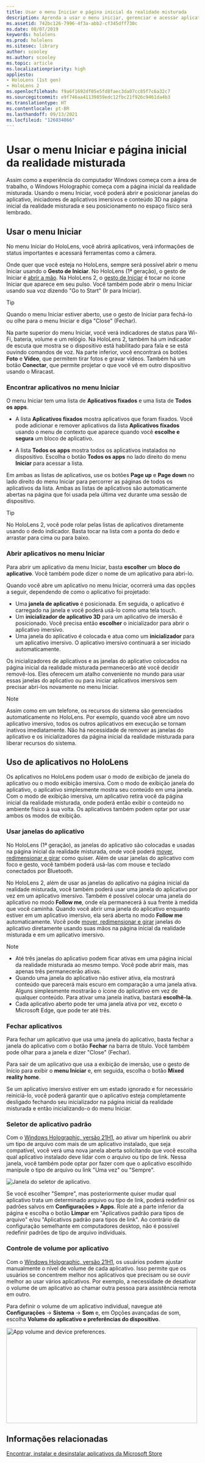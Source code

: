 ```yaml
---
title: Usar o menu Iniciar e página inicial da realidade misturada
description: Aprenda a usar o menu iniciar, gerenciar e acessar aplicativos e navegar na página inicial de realidade mista em dispositivos HoloLens.
ms.assetid: 742bc126-7996-4f3a-abb2-cf345dff730c
ms.date: 08/07/2019
keywords: hololens
ms.prod: hololens
ms.sitesec: library
author: scooley
ms.author: scooley
ms.topic: article
ms.localizationpriority: high
appliesto:
- HoloLens (1st gen)
- HoloLens 2
ms.openlocfilehash: f9a6f1692df05e5fd8faec3da07cc85f7c6a32c7
ms.sourcegitcommit: e9f746aa41139859edc12fbc21f926c9461da4b3
ms.translationtype: HT
ms.contentlocale: pt-BR
ms.lasthandoff: 09/13/2021
ms.locfileid: "126034066"
---
```

# <a name="use-the-start-menu-and-mixed-reality-home"></a>Usar o menu Iniciar e página inicial da realidade misturada

Assim como a experiência do computador Windows começa com a área de trabalho, o Windows Holographic começa com a página inicial da realidade misturada.  Usando o menu Iniciar, você poderá abrir e posicionar janelas do aplicativo, iniciadores de aplicativos imersivos e conteúdo 3D na página inicial da realidade misturada e seu posicionamento no espaço físico será lembrado.

## <a name="use-the-start-menu"></a>Usar o menu Iniciar

No menu Iniciar do HoloLens, você abrirá aplicativos, verá informações de status importantes e acessará ferramentas como a câmera.

Onde quer que você esteja no HoloLens, sempre será possível abrir o menu Iniciar usando o **Gesto de Iniciar**.  No HoloLens (1ª geração), o gesto de Iniciar é [abrir a mão](https://support.microsoft.com/help/12644/hololens-use-gestures). Na HoloLens 2, o [gesto de Iniciar](hololens2-basic-usage.md#start-gesture) é tocar no ícone Iniciar que aparece em seu pulso.  Você também pode abrir o menu Iniciar usando sua voz dizendo "Go to Start" (Ir para Iniciar).

> [!TIP]
> Quando o menu Iniciar estiver aberto, use o gesto de Iniciar para fechá-lo ou olhe para o menu Iniciar e diga "Close" (Fechar).

Na parte superior do menu Iniciar, você verá indicadores de status para Wi-Fi, bateria, volume e um relógio. Na HoloLens 2, também há um indicador de escuta que mostra se o dispositivo está habilitado para fala e se está ouvindo comandos de voz. Na parte inferior, você encontrará os botões **Foto** e **Vídeo**, que permitem tirar fotos e gravar vídeos.  Também há um botão **Conectar**, que permite projetar o que você vê em outro dispositivo usando o Miracast.

### <a name="find-apps-on-start-menu"></a>Encontrar aplicativos no menu Iniciar

O menu Iniciar tem uma lista de **Aplicativos fixados** e uma lista de **Todos os apps**.

- A lista **Aplicativos fixados** mostra aplicativos que foram fixados. Você pode adicionar e remover aplicativos da lista **Aplicativos fixados** usando o menu de contexto que aparece quando você **escolhe e segura** um bloco de aplicativo.

- A lista **Todos os apps** mostra todos os aplicativos instalados no dispositivo.  Escolha o botão **Todos os apps** no lado direito do menu **Iniciar** para acessar a lista.

Em ambas as listas de aplicativos, use os botões **Page up** e **Page down** no lado direito do menu Iniciar para percorrer as páginas de todos os aplicativos da lista.  Ambas as listas de aplicativos são automaticamente abertas na página que foi usada pela última vez durante uma sessão de dispositivo.

> [!TIP]
> No HoloLens 2, você pode rolar pelas listas de aplicativos diretamente usando o dedo indicador. Basta tocar na lista com a ponta do dedo e arrastar para cima ou para baixo.

### <a name="open-apps-from-start-menu"></a>Abrir aplicativos no menu Iniciar

Para abrir um aplicativo da menu Iniciar, basta **escolher** um **bloco do aplicativo**. Você também pode dizer o nome de um aplicativo para abri-lo.

Quando você abre um aplicativo no menu Iniciar, ocorrerá uma das opções a seguir, dependendo de como o aplicativo foi projetado:

- Uma **janela de aplicativo** é posicionada. Em seguida, o aplicativo é carregado na janela e você poderá usá-lo como uma tela touch.
- Um **inicializador de aplicativo 3D** para um aplicativo de imersão é posicionado. Você precisa então **escolher** o inicializador para abrir o aplicativo imersivo.
- Uma janela do aplicativo é colocada e atua como um **inicializador** para um aplicativo imersivo. O aplicativo imersivo continuará a ser iniciado automaticamente.

Os inicializadores de aplicativos e as janelas do aplicativo colocados na página inicial da realidade misturada permanecerão até você decidir removê-los.  Eles oferecem um atalho conveniente no mundo para usar essas janelas do aplicativo ou para iniciar aplicativos imersivos sem precisar abri-los novamente no menu Iniciar. 

> [!NOTE]
>Assim como em um telefone, os recursos do sistema são gerenciados automaticamente no HoloLens.  Por exemplo, quando você abre um novo aplicativo imersivo, todos os outros aplicativos em execução se tornam inativos imediatamente. Não há necessidade de remover as janelas do aplicativo e os inicializadores da página inicial da realidade misturada para liberar recursos do sistema. 

## <a name="using-apps-on-hololens"></a>Uso de aplicativos no HoloLens

Os aplicativos no HoloLens podem usar o modo de exibição de janela do aplicativo ou o modo exibição imersiva. Com o modo de exibição janela do aplicativo, o aplicativo simplesmente mostra seu conteúdo em uma janela. Com o modo de exibição imersiva, um aplicativo retira você da página inicial da realidade misturada, onde poderá então exibir o conteúdo no ambiente físico à sua volta. Os aplicativos também podem optar por usar ambos os modos de exibição.

### <a name="use-app-windows"></a>Usar janelas do aplicativo

No HoloLens (1ª geração), as janelas do aplicativo são colocadas e usadas na página inicial da realidade misturada, onde você poderá [mover, redimensionar e girar](hololens1-basic-usage.md#move-resize-and-rotate-apps) como quiser. Além de usar janelas do aplicativo com foco e gesto, você também poderá usá-las com mouse e teclado conectados por Bluetooth.

No HoloLens 2, além de usar as janelas do aplicativo na página inicial da realidade misturada, você também poderá usar uma janela do aplicativo por vez em um aplicativo imersivo. Também é possível colocar uma janela do aplicativo no modo **Follow me**, onde ela permanecerá à sua frente à medida que você caminha. Quando você abrir uma janela do aplicativo enquanto estiver em um aplicativo imersivo, ela será aberta no modo **Follow me** automaticamente. Você pode [mover, redimensionar e girar](hololens2-basic-usage.md#move-resize-and-rotate-holograms) janelas do aplicativo diretamente usando suas mãos na página inicial da realidade misturada e em um aplicativo imersivo.

> [!NOTE]
>
> - Até três janelas do aplicativo podem ficar ativas em uma página inicial da realidade misturada ao mesmo tempo. Você pode abrir mais, mas apenas três permanecerão ativas.
> - Quando uma janela do aplicativo não estiver ativa, ela mostrará conteúdo que parecerá mais escuro em comparação a uma janela ativa.  Alguns simplesmente mostrarão o ícone do aplicativo em vez de qualquer conteúdo.  Para ativar uma janela inativa, bastará **escolhê-la**.
> - Cada aplicativo aberto pode ter uma janela ativa por vez, exceto o Microsoft Edge, que pode ter até três.

### <a name="close-apps"></a>Fechar aplicativos

Para fechar um aplicativo que usa uma janela do aplicativo, basta fechar a janela do aplicativo com o botão **Fechar** na barra de título.  Você também pode olhar para a janela e dizer "Close" (Fechar).

Para sair de um aplicativo que usa a exibição de imersão, use o gesto de Início para exibir o **menu Iniciar** e, em seguida, escolha o botão **Mixed reality home**.

Se um aplicativo imersivo estiver em um estado ignorado e for necessário reiniciá-lo, você poderá garantir que o aplicativo esteja completamente desligado fechando seu inicializador na página inicial da realidade misturada e então inicializando-o do menu Iniciar.

### <a name="default-app-picker"></a>Seletor de aplicativo padrão

Com o [Windows Holographic, versão 21H1](hololens-release-notes.md#windows-holographic-version-21h1), ao ativar um hiperlink ou abrir um tipo de arquivo com mais de um aplicativo instalado, que seja compatível, você verá uma nova janela aberta solicitando que você escolha qual aplicativo instalado deve lidar com o arquivo ou tipo de link. Nessa janela, você também pode optar por fazer com que o aplicativo escolhido manipule o tipo de arquivo ou link "Uma vez" ou "Sempre".

![Janela do seletor de aplicativo.](images/default-app-picker.png)

Se você escolher "Sempre", mas posteriormente quiser mudar qual aplicativo trata um determinado arquivo ou tipo de link, poderá redefinir os padrões salvos em **Configurações > Apps**. Role até a parte inferior da página e escolha o botão **Limpar** em "Aplicativos padrão para tipos de arquivo" e/ou "Aplicativos padrão para tipos de link". Ao contrário da configuração semelhante em computadores desktop, não é possível redefinir padrões de tipo de arquivo individuais.

### <a name="per-app-volume-control"></a>Controle de volume por aplicativo

Com o [Windows Holographic, versão 21H1](hololens-release-notes.md#windows-holographic-version-21h1), os usuários podem ajustar manualmente o nível de volume de cada aplicativo. Isso permite que os usuários se concentrem melhor nos aplicativos que precisam ou se ouvir melhor ao usar vários aplicativos. Por exemplo, a necessidade de desativar o volume de um aplicativo ao chamar outra pessoa para assistência remota em outro.

Para definir o volume de um aplicativo individual, navegue até **Configurações**  -> **Sistema** -> **Som** e, em Opções avançadas de som, escolha **Volume do aplicativo e preferências do dispositivo**.

 <img alt="App volume and device preferences." src="./images/volume-per-app.jpg" width="500" height="250" />

## <a name="related-info"></a>Informações relacionadas

[Encontrar, instalar e desinstalar aplicativos da Microsoft Store](holographic-store-apps.md)
